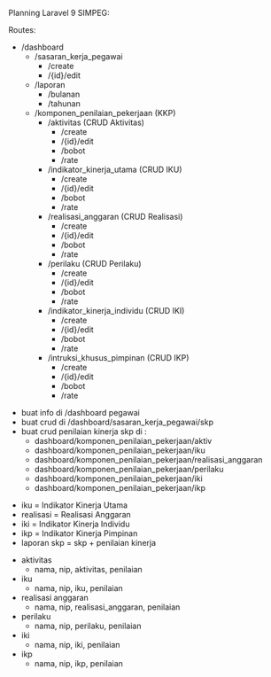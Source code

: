 Planning Laravel 9 SIMPEG:

<!-- updated plan -->
Routes:
- /dashboard
    - /sasaran_kerja_pegawai
        - /create
        - /{id}/edit
    - /laporan
        - /bulanan
        - /tahunan
    - /komponen_penilaian_pekerjaan (KKP)
        - /aktivitas (CRUD Aktivitas)
            - /create
            - /{id}/edit
            - /bobot
            - /rate
        - /indikator_kinerja_utama (CRUD IKU)
            - /create
            - /{id}/edit
            - /bobot
            - /rate
        - /realisasi_anggaran (CRUD Realisasi)
            - /create
            - /{id}/edit
            - /bobot
            - /rate
        - /perilaku (CRUD Perilaku)
            - /create
            - /{id}/edit
            - /bobot
            - /rate
        - /indikator_kinerja_individu (CRUD IKI)
            - /create
            - /{id}/edit
            - /bobot
            - /rate
        - /intruksi_khusus_pimpinan (CRUD IKP)
            - /create
            - /{id}/edit
            - /bobot
            - /rate

<!-- notes -->
- buat info di /dashboard pegawai
- buat crud di /dashboard/sasaran_kerja_pegawai/skp
- buat crud penilaian kinerja skp di :
    - dashboard/komponen_penilaian_pekerjaan/aktiv
    - dashboard/komponen_penilaian_pekerjaan/iku
    - dashboard/komponen_penilaian_pekerjaan/realisasi_anggaran
    - dashboard/komponen_penilaian_pekerjaan/perilaku
    - dashboard/komponen_penilaian_pekerjaan/iki
    - dashboard/komponen_penilaian_pekerjaan/ikp

<!-- planning data 6 penilaian kinerja -->

<!-- glosarium -->
- iku = Indikator Kinerja Utama
- realisasi = Realisasi Anggaran
- iki = Indikator Kinerja Individu
- ikp = Indikator Kinerja Pimpinan
- laporan skp = skp + penilaian kinerja  

<!-- glosarium end -->
- aktivitas
    - nama, nip, aktivitas, penilaian
- iku
    - nama, nip, iku, penilaian
- realisasi anggaran
    - nama, nip, realisasi_anggaran, penilaian
- perilaku
    - nama, nip, perilaku, penilaian
- iki
    - nama, nip, iki, penilaian
- ikp
    - nama, nip, ikp, penilaian

